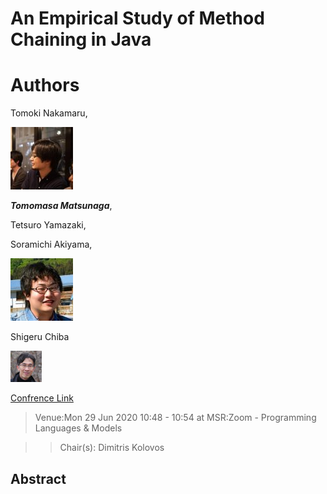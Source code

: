 # An Empirical Study of Method Chaining in Java


# Authors
Tomoki Nakamaru, 

![Image](./image1.jpg)

**_Tomomasa Matsunaga_**, 

Tetsuro Yamazaki, 

Soramichi Akiyama,

![Image](./image2.jpg)


Shigeru Chiba

![Image](./image3.jpg)


[Confrence Link](https://2020.msrconf.org/track/msr-2020-papers)

>Venue:Mon 29 Jun 2020 10:48 - 10:54 at MSR:Zoom - Programming Languages & Models 

>>Chair(s): Dimitris Kolovos
## Abstract


